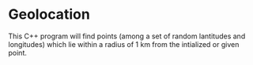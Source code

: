 # Geolocation
This C++ program will find points (among a set of random lantitudes and longitudes) which lie within a radius of 1 km from the intialized or given point.
